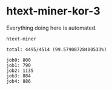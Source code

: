 # htext-miner-kor-3

Everything doing here is automated.

```
htext-miner

total: 4495/4514 (99.57908728400533%)

job0: 800
job1: 790
job2: 1135
job3: 884
job4: 886
```